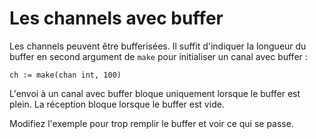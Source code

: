 # Les channels avec buffer
Les channels peuvent être bufferisées. Il suffit d'indiquer la longueur du buffer en second argument de `make` pour initialiser un canal avec buffer :

    ch := make(chan int, 100)

L'envoi à un canal avec buffer bloque uniquement lorsque le buffer est plein. La réception bloque lorsque le buffer est vide.

Modifiez l'exemple pour trop remplir le buffer et voir ce qui se passe.
